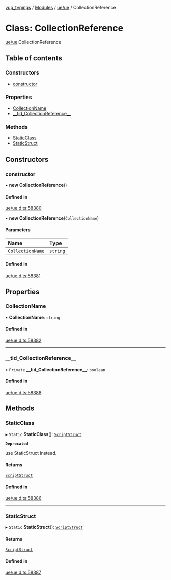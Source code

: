 [yug_typings](../README.md) / [Modules](../modules.md) / [ue/ue](../modules/ue_ue.md) / CollectionReference

# Class: CollectionReference

[ue/ue](../modules/ue_ue.md).CollectionReference

## Table of contents

### Constructors

- [constructor](ue_ue.CollectionReference.md#constructor)

### Properties

- [CollectionName](ue_ue.CollectionReference.md#collectionname)
- [\_\_tid\_CollectionReference\_\_](ue_ue.CollectionReference.md#__tid_collectionreference__)

### Methods

- [StaticClass](ue_ue.CollectionReference.md#staticclass)
- [StaticStruct](ue_ue.CollectionReference.md#staticstruct)

## Constructors

### constructor

• **new CollectionReference**()

#### Defined in

[ue/ue.d.ts:58380](https://github.com/YugMetaverse/yug_typings/blob/25cad34/ue/ue.d.ts#L58380)

• **new CollectionReference**(`CollectionName`)

#### Parameters

| Name | Type |
| :------ | :------ |
| `CollectionName` | `string` |

#### Defined in

[ue/ue.d.ts:58381](https://github.com/YugMetaverse/yug_typings/blob/25cad34/ue/ue.d.ts#L58381)

## Properties

### CollectionName

• **CollectionName**: `string`

#### Defined in

[ue/ue.d.ts:58382](https://github.com/YugMetaverse/yug_typings/blob/25cad34/ue/ue.d.ts#L58382)

___

### \_\_tid\_CollectionReference\_\_

• `Private` **\_\_tid\_CollectionReference\_\_**: `boolean`

#### Defined in

[ue/ue.d.ts:58388](https://github.com/YugMetaverse/yug_typings/blob/25cad34/ue/ue.d.ts#L58388)

## Methods

### StaticClass

▸ `Static` **StaticClass**(): [`ScriptStruct`](ue_ue.ScriptStruct.md)

**`Deprecated`**

use StaticStruct instead.

#### Returns

[`ScriptStruct`](ue_ue.ScriptStruct.md)

#### Defined in

[ue/ue.d.ts:58386](https://github.com/YugMetaverse/yug_typings/blob/25cad34/ue/ue.d.ts#L58386)

___

### StaticStruct

▸ `Static` **StaticStruct**(): [`ScriptStruct`](ue_ue.ScriptStruct.md)

#### Returns

[`ScriptStruct`](ue_ue.ScriptStruct.md)

#### Defined in

[ue/ue.d.ts:58387](https://github.com/YugMetaverse/yug_typings/blob/25cad34/ue/ue.d.ts#L58387)
